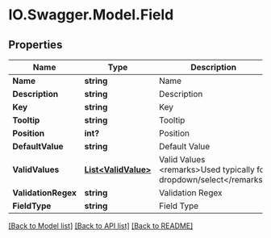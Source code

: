 # IO.Swagger.Model.Field
## Properties

Name | Type | Description | Notes
------------ | ------------- | ------------- | -------------
**Name** | **string** | Name | 
**Description** | **string** | Description | 
**Key** | **string** | Key | 
**Tooltip** | **string** | Tooltip | [optional] 
**Position** | **int?** | Position | 
**DefaultValue** | **string** | Default Value | [optional] 
**ValidValues** | [**List&lt;ValidValue&gt;**](ValidValue.md) | Valid Values  &lt;remarks&gt;Used typically for dropdown/select&lt;/remarks&gt; | [optional] 
**ValidationRegex** | **string** | Validation Regex | [optional] 
**FieldType** | **string** | Field Type | 

[[Back to Model list]](../README.md#documentation-for-models) [[Back to API list]](../README.md#documentation-for-api-endpoints) [[Back to README]](../README.md)

